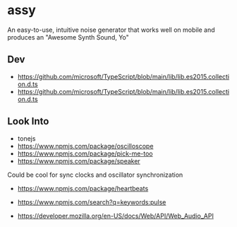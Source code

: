 # assy

An easy-to-use, intuitive noise generator that works well on mobile and produces an "Awesome Synth Sound, Yo"

## Dev

- <https://github.com/microsoft/TypeScript/blob/main/lib/lib.es2015.collection.d.ts>
- <https://github.com/microsoft/TypeScript/blob/main/lib/lib.es2015.collection.d.ts>
## Look Into

- tonejs
- <https://www.npmjs.com/package/oscilloscope>
- <https://www.npmjs.com/package/pick-me-too>
- <https://www.npmjs.com/package/speaker>

Could be cool for sync clocks and oscillator synchronization

- <https://www.npmjs.com/package/heartbeats>

- <https://www.npmjs.com/search?q=keywords:pulse>
- <https://developer.mozilla.org/en-US/docs/Web/API/Web_Audio_API>
